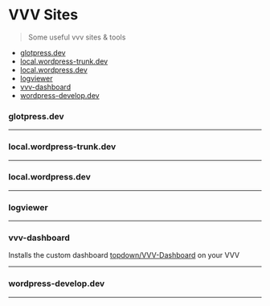 # VVV Sites

> Some useful vvv sites & tools

- [glotpress.dev](#glotpressdev)
- [local.wordpress-trunk.dev](#localwordpress-trunkdev)
- [local.wordpress.dev](#localwordpressdev)
- [logviewer](#logviewer)
- [vvv-dashboard](#vvv-dashboard)
- [wordpress-develop.dev](#wordpress-developdev)

### glotpress.dev
__________
### local.wordpress-trunk.dev
__________
### local.wordpress.dev
__________
### logviewer
__________
### vvv-dashboard
Installs the custom dashboard [topdown/VVV-Dashboard](https://github.com/topdown/VVV-Dashboard) on your VVV
__________
### wordpress-develop.dev
__________
